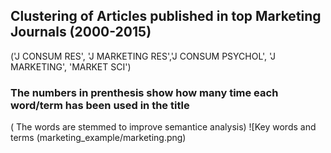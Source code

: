 ## Clustering of Articles published in top Marketing Journals (2000-2015)
('J CONSUM RES', 'J MARKETING RES','J CONSUM PSYCHOL', 'J MARKETING', 'MARKET SCI')

### The numbers in prenthesis show how many time each word/term has been used in the title
( The words are stemmed to improve semantice analysis)
![Key words and terms (marketing_example/marketing.png)


